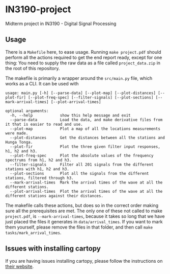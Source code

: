 # IN3190-project
Midterm project in IN3190 - Digital Signal Processing

## Usage
There is a `Makefile` here, to ease usage. Running `make project.pdf` should perform all the actions required to get the end report ready, except for one thing: You need to supply the raw data as a file called `project_data.zip` in the root of this repository.

The makefile is primarily a wrapper around the `src/main.py` file, which works as a CLI. It can be used with
```
usage: main.py [-h] [--parse-data] [--plot-map] [--plot-distances] [--plot-fir] [--plot-freq-spec] [--filter-signals] [--plot-sections] [--mark-arrival-times] [--plot-arrival-times]

optional arguments:
  -h, --help            show this help message and exit
  --parse-data          Load the data, and make derivative files from it that is easier to read and use.
  --plot-map            Plot a map of all the locations measurements were made.
  --plot-distances      Get the distances between all the stations and Hunga Tonga.
  --plot-fir            Plot the three given filter input responses, h1, h2 and h3.
  --plot-freq-spec      Plot the absolute values of the frequency spectrums from h1, h2 and h3.
  --filter-signals      Filter all 201 signals from the different stations with h1, h2 and h3.
  --plot-sections       Plot all the signals from the different stations, filtered through h3.
  --mark-arrival-times  Mark the arrival times of the wave at all the different stations.
  --plot-arrival-times  Plot the arrival times of the wave at all the different stations against their distances.
  ```
  The makefile calls these actions, but does so in the correct order making sure all the prerequisites are met. The only one of these not called to make `project.pdf`, is `--mark-arrival-times`, because it takes so long that we have just placed the files it generates in `data/arrival_times`. If you want to mark them yourself, please remove the files in that folder, and then call `make tasks/mark_arrival_times`.

## Issues with installing cartopy
If you are having issues installing cartopy, please follow the instructions on [their website](https://scitools.org.uk/cartopy/docs/latest/installing.html).
